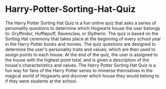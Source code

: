 # Harry-Potter-Sorting-Hat-Quiz

The Harry Potter Sorting Hat Quiz is a fun online quiz that asks a series of personality questions to determine which Hogwarts house the user belongs to: Gryffindor, Hufflepuff, Ravenclaw, or Slytherin. The quiz is based on the Sorting Hat ceremony that takes place at the beginning of every school year in the Harry Potter books and movies. The quiz questions are designed to determine the user's personality traits and values, which are then used to assign points to each house. At the end of the quiz, the user is assigned to the house with the highest point total, and is given a description of the house's characteristics and values. The Harry Potter Sorting Hat Quiz is a fun way for fans of the Harry Potter series to immerse themselves in the magical world of Hogwarts and discover which house they would belong to if they were students at the school.
